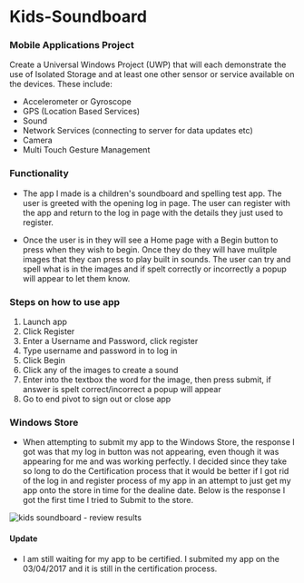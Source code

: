 # Kids-Soundboard

### Mobile Applications Project

Create a Universal Windows Project (UWP) that will each demonstrate the use of Isolated Storage
and at least one other sensor or service available on the devices. These include:
- Accelerometer or Gyroscope
- GPS (Location Based Services)
- Sound
- Network Services (connecting to server for data updates etc)
- Camera
- Multi Touch Gesture Management

### Functionality
+ The app I made is a children's soundboard and spelling test app. The user is greeted with the opening log in page. The user can register with the app and return to the log in page with the details they just used to register.

+ Once the user is in they will see a Home page with a Begin button to press when they wish to begin. Once they do they will have mulitple images that they can press to play built in sounds. The user can try and spell what is in the images and if spelt correctly or incorrectly a popup will appear to let them know.

### Steps on how to use app
  1. Launch app
  2. Click Register
  3. Enter a Username and Password, click register
  4. Type username and password in to log in
  5. Click Begin
  6. Click any of the images to create a sound
  7. Enter into the textbox the word for the image, then press submit, if answer is spelt correct/incorrect a popup will appear
  8. Go to end pivot to sign out or close app

### Windows Store
+ When attempting to submit my app to the Windows Store, the response I got was that my log in button was not appearing, even though it was appearing for me and was working perfectly. I decided since they take so long to do the Certification process that it would be better if I got rid of the log in and register process of my app in an attempt to just get my app onto the store in time for the dealine date. Below is the response I got the first time I tried to Submit to the store.

![kids soundboard - review results](https://cloud.githubusercontent.com/assets/14197773/24708518/fbd2b8c6-1a0e-11e7-8887-e2b3dd39bb5e.png)

#### Update
+ I am still waiting for my app to be certified. I submited my app on the 03/04/2017 and it is still in the certification process.
